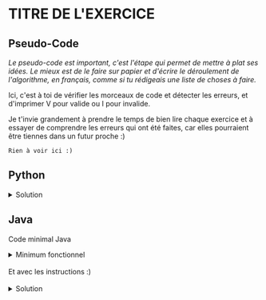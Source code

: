 # TITRE DE L'EXERCICE

## Pseudo-Code

_Le pseudo-code est important, c'est l'étape qui permet de mettre à plat ses idées. Le mieux est de le faire sur papier et d'écrire le déroulement de l'algorithme, en français, comme si tu rédigeais une liste de choses à faire._

Ici, c'est à toi de vérifier les morceaux de code et détecter les erreurs, et d'imprimer V pour valide ou I pour invalide.

Je t'invie grandement à prendre le temps de bien lire chaque exercice et à essayer de comprendre les erreurs qui ont été faites, car elles pourraient être tiennes dans un futur proche :)

```
Rien à voir ici :)
```

## Python

<details>
  <summary>Solution</summary>

```Python
print("V")
print("V")
print("I")
print("I")
print("V")
print("I")
print("I")
```

</details>

## Java

Code minimal Java

<details>
  <summary>Minimum fonctionnel</summary>

```Java
  class Main {
    public static void main(String[] args) {
      // ton code ici
    }
  }
```

</details>

</br>
Et avec les instructions :)
</br>
</br>

<details>
  <summary>Solution</summary>


```Java
class Main {
   public static void main(String[] args) {
      System.out.println("V");
      System.out.println("V");
      System.out.println("I");
      System.out.println("I");
      System.out.println("V");
      System.out.println("I");
      System.out.println("I");
   }
}
```

</details>
